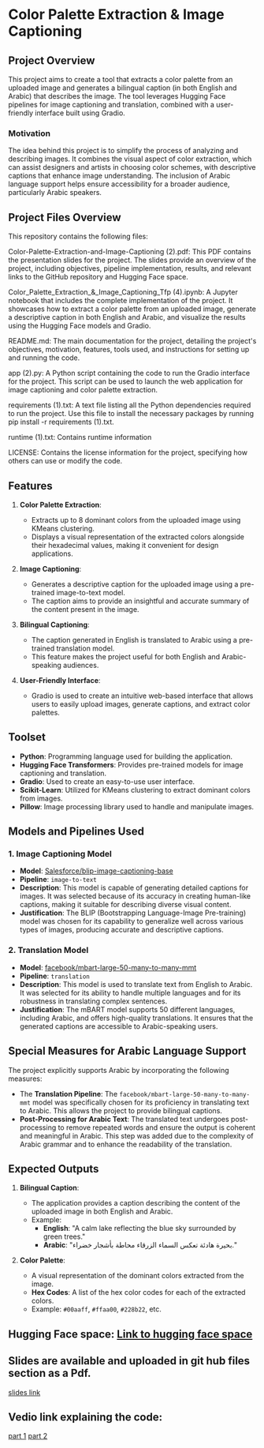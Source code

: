 # Color Palette Extraction & Image Captioning

## Project Overview

This project aims to create a tool that extracts a color palette from an uploaded image and generates a bilingual caption (in both English and Arabic) that describes the image. The tool leverages Hugging Face pipelines for image captioning and translation, combined with a user-friendly interface built using Gradio.

### Motivation

The idea behind this project is to simplify the process of analyzing and describing images. It combines the visual aspect of color extraction, which can assist designers and artists in choosing color schemes, with descriptive captions that enhance image understanding. The inclusion of Arabic language support helps ensure accessibility for a broader audience, particularly Arabic speakers.

## Project Files Overview
This repository contains the following files:

Color-Palette-Extraction-and-Image-Captioning (2).pdf:
This PDF contains the presentation slides for the project. The slides provide an overview of the project, including objectives, pipeline implementation, results, and relevant links to the GitHub repository and Hugging Face space.

Color_Palette_Extraction_&_Image_Captioning_Tfp (4).ipynb:
A Jupyter notebook that includes the complete implementation of the project. It showcases how to extract a color palette from an uploaded image, generate a descriptive caption in both English and Arabic, and visualize the results using the Hugging Face models and Gradio.

README.md:
The main documentation for the project, detailing the project's objectives, motivation, features, tools used, and instructions for setting up and running the code.

app (2).py:
A Python script containing the code to run the Gradio interface for the project. This script can be used to launch the web application for image captioning and color palette extraction.

requirements (1).txt:
A text file listing all the Python dependencies required to run the project. Use this file to install the necessary packages by running pip install -r requirements (1).txt.

runtime (1).txt:
Contains runtime information

LICENSE:
Contains the license information for the project, specifying how others can use or modify the code.

## Features

1. **Color Palette Extraction**:
   - Extracts up to 8 dominant colors from the uploaded image using KMeans clustering.
   - Displays a visual representation of the extracted colors alongside their hexadecimal values, making it convenient for design applications.
  
2. **Image Captioning**:
   - Generates a descriptive caption for the uploaded image using a pre-trained image-to-text model.
   - The caption aims to provide an insightful and accurate summary of the content present in the image.
  
3. **Bilingual Captioning**:
   - The caption generated in English is translated to Arabic using a pre-trained translation model.
   - This feature makes the project useful for both English and Arabic-speaking audiences.
  
4. **User-Friendly Interface**:
   - Gradio is used to create an intuitive web-based interface that allows users to easily upload images, generate captions, and extract color palettes.

## Toolset

- **Python**: Programming language used for building the application.
- **Hugging Face Transformers**: Provides pre-trained models for image captioning and translation.
- **Gradio**: Used to create an easy-to-use user interface.
- **Scikit-Learn**: Utilized for KMeans clustering to extract dominant colors from images.
- **Pillow**: Image processing library used to handle and manipulate images.

## Models and Pipelines Used

### 1. **Image Captioning Model**
- **Model**: [Salesforce/blip-image-captioning-base](https://huggingface.co/Salesforce/blip-image-captioning-base)
- **Pipeline**: `image-to-text`
- **Description**: This model is capable of generating detailed captions for images. It was selected because of its accuracy in creating human-like captions, making it suitable for describing diverse visual content.
- **Justification**: The BLIP (Bootstrapping Language-Image Pre-training) model was chosen for its capability to generalize well across various types of images, producing accurate and descriptive captions.

### 2. **Translation Model**
- **Model**: [facebook/mbart-large-50-many-to-many-mmt](https://huggingface.co/facebook/mbart-large-50-many-to-many-mmt)
- **Pipeline**: `translation`
- **Description**: This model is used to translate text from English to Arabic. It was selected for its ability to handle multiple languages and for its robustness in translating complex sentences.
- **Justification**: The mBART model supports 50 different languages, including Arabic, and offers high-quality translations. It ensures that the generated captions are accessible to Arabic-speaking users.

## Special Measures for Arabic Language Support

The project explicitly supports Arabic by incorporating the following measures:
- The **Translation Pipeline**: The `facebook/mbart-large-50-many-to-many-mmt` model was specifically chosen for its proficiency in translating text to Arabic. This allows the project to provide bilingual captions.
- **Post-Processing for Arabic Text**: The translated text undergoes post-processing to remove repeated words and ensure the output is coherent and meaningful in Arabic. This step was added due to the complexity of Arabic grammar and to enhance the readability of the translation.

## Expected Outputs

1. **Bilingual Caption**:
   - The application provides a caption describing the content of the uploaded image in both English and Arabic.
   - Example: 
     - **English**: "A calm lake reflecting the blue sky surrounded by green trees."
     - **Arabic**: "بحيرة هادئة تعكس السماء الزرقاء محاطة بأشجار خضراء."

2. **Color Palette**:
   - A visual representation of the dominant colors extracted from the image.
   - **Hex Codes**: A list of the hex color codes for each of the extracted colors.
   - Example: `#00aaff`, `#ffaa00`, `#228b22`, etc.
  
## Hugging Face space: [Link to hugging face space](https://huggingface.co/spaces/ayajoharji/Color_PaletteExtraction_and_ImageCaptioning)
## Slides are available and uploaded in git hub files section as a Pdf.
[slides link](https://github.com/AyaJoharji/Color-Palette-Extraction-Image-Captioning/blob/main/Color-Palette-Extraction-and-Image-Captioning%20(2).pdf)
## Vedio link explaining the code:
[part 1](https://www.loom.com/share/52bfda38aa3140788271abb66c9e6517?sid=0bdac0d8-b607-4c84-8e44-7dee7a34b67d)
[part 2](https://www.loom.com/share/2d1109f795804b63926e5eb9e0ae860e?sid=d712c1fc-4695-4886-a701-c21089da5218)
                                   
